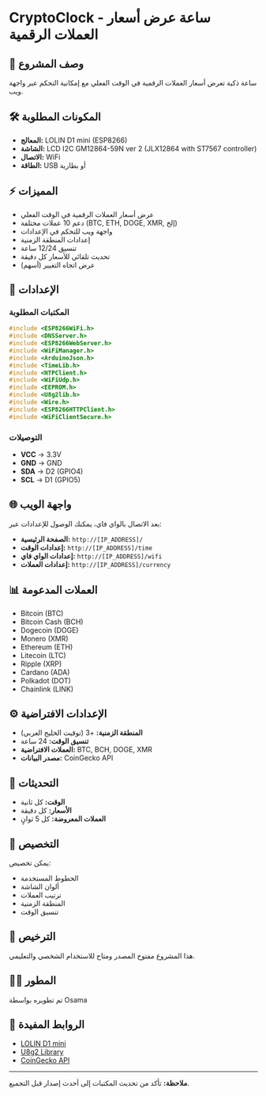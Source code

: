 # CryptoClock - ساعة عرض أسعار العملات الرقمية

## 📱 وصف المشروع
ساعة ذكية تعرض أسعار العملات الرقمية في الوقت الفعلي مع إمكانية التحكم عبر واجهة ويب.

## 🛠️ المكونات المطلوبة
- **المعالج:** LOLIN D1 mini (ESP8266)
- **الشاشة:** LCD I2C GM12864-59N ver 2 (JLX12864 with ST7567 controller)
- **الاتصال:** WiFi
- **الطاقة:** USB أو بطارية

## ⚡ المميزات
- عرض أسعار العملات الرقمية في الوقت الفعلي
- دعم 10 عملات مختلفة (BTC, ETH, DOGE, XMR, إلخ)
- واجهة ويب للتحكم في الإعدادات
- إعدادات المنطقة الزمنية
- تنسيق 12/24 ساعة
- تحديث تلقائي للأسعار كل دقيقة
- عرض اتجاه التغيير (أسهم)

## 🔧 الإعدادات

### المكتبات المطلوبة
```cpp
#include <ESP8266WiFi.h>
#include <DNSServer.h>
#include <ESP8266WebServer.h>
#include <WiFiManager.h>
#include <ArduinoJson.h>
#include <TimeLib.h>
#include <NTPClient.h>
#include <WiFiUdp.h>
#include <EEPROM.h>
#include <U8g2lib.h>
#include <Wire.h>
#include <ESP8266HTTPClient.h>
#include <WiFiClientSecure.h>
```

### التوصيلات
- **VCC** → 3.3V
- **GND** → GND
- **SDA** → D2 (GPIO4)
- **SCL** → D1 (GPIO5)

## 🌐 واجهة الويب
بعد الاتصال بالواي فاي، يمكنك الوصول للإعدادات عبر:
- **الصفحة الرئيسية:** `http://[IP_ADDRESS]/`
- **إعدادات الوقت:** `http://[IP_ADDRESS]/time`
- **إعدادات الواي فاي:** `http://[IP_ADDRESS]/wifi`
- **إعدادات العملات:** `http://[IP_ADDRESS]/currency`

## 📊 العملات المدعومة
- Bitcoin (BTC)
- Bitcoin Cash (BCH)
- Dogecoin (DOGE)
- Monero (XMR)
- Ethereum (ETH)
- Litecoin (LTC)
- Ripple (XRP)
- Cardano (ADA)
- Polkadot (DOT)
- Chainlink (LINK)

## ⚙️ الإعدادات الافتراضية
- **المنطقة الزمنية:** +3 (توقيت الخليج العربي)
- **تنسيق الوقت:** 24 ساعة
- **العملات الافتراضية:** BTC, BCH, DOGE, XMR
- **مصدر البيانات:** CoinGecko API

## 🔄 التحديثات
- **الوقت:** كل ثانية
- **الأسعار:** كل دقيقة
- **العملات المعروضة:** كل 5 ثوانٍ

## 🎨 التخصيص
يمكن تخصيص:
- الخطوط المستخدمة
- ألوان الشاشة
- ترتيب العملات
- المنطقة الزمنية
- تنسيق الوقت

## 📝 الترخيص
هذا المشروع مفتوح المصدر ومتاح للاستخدام الشخصي والتعليمي.

## 👨‍💻 المطور
تم تطويره بواسطة Osama

## 🔗 الروابط المفيدة
- [LOLIN D1 mini](https://www.wemos.cc/en/latest/d1/d1_mini.html)
- [U8g2 Library](https://github.com/olikraus/u8g2)
- [CoinGecko API](https://www.coingecko.com/en/api)

---
**ملاحظة:** تأكد من تحديث المكتبات إلى أحدث إصدار قبل التجميع.

